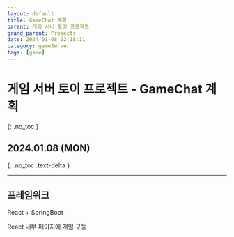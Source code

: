 ```yaml
---
layout: default
title: GameChat 계획
parent: 게임 서버 토이 프로젝트
grand_parent: Projects
date: 2024-01-08 22:18:11
category: gameServer
tags: [game]
---
```


# 게임 서버 토이 프로젝트 - GameChat 계획
{: .no_toc }

## 2024.01.08 (MON)
{: .no_toc .text-delta }

---

## 프레임워크
React + SpringBoot

React 내부 페이지에 게임 구동